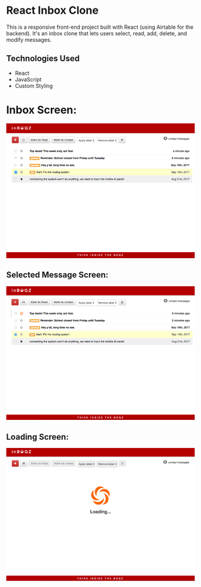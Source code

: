 # React Inbox Clone

This is a responsive front-end project built with React (using Airtable for the backend). It's an inbox clone that lets users select, read, add, delete, and modify messages.

## Technologies Used
- React
- JavaScript
- Custom Styling

# Inbox Screen:

![screenshot](./README/inbox.png?raw=true)

## Selected Message Screen:

![screenshot](./README/loading-star.png?raw=true)

## Loading Screen:

![screenshot](./README/loading.png?raw=true)
